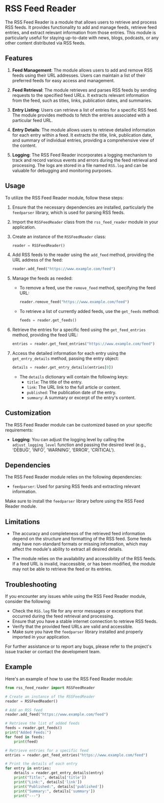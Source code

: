 # RSS Feed Reader

The RSS Feed Reader is a module that allows users to retrieve and process RSS feeds. It provides functionality to add and manage feeds, retrieve feed entries, and extract relevant information from those entries. This module is particularly useful for staying up-to-date with news, blogs, podcasts, or any other content distributed via RSS feeds.

## Features

1. **Feed Management**: The module allows users to add and remove RSS feeds using their URL addresses. Users can maintain a list of their preferred feeds for easy access and management.

2. **Feed Retrieval**: The module retrieves and parses RSS feeds by sending requests to the specified feed URLs. It extracts relevant information from the feed, such as titles, links, publication dates, and summaries.

3. **Entry Listing**: Users can retrieve a list of entries for a specific RSS feed. The module provides methods to fetch the entries associated with a particular feed URL.

4. **Entry Details**: The module allows users to retrieve detailed information for each entry within a feed. It extracts the title, link, publication date, and summary of individual entries, providing a comprehensive view of the content.

5. **Logging**: The RSS Feed Reader incorporates a logging mechanism to track and record various events and errors during the feed retrieval and processing. The logs are stored in a file named `RSS.log` and can be valuable for debugging and monitoring purposes.

## Usage

To utilize the RSS Feed Reader module, follow these steps:

1. Ensure that the necessary dependencies are installed, particularly the `feedparser` library, which is used for parsing RSS feeds.

2. Import the `RSSFeedReader` class from the `rss_feed_reader` module in your application.

3. Create an instance of the `RSSFeedReader` class:
   ```python
   reader = RSSFeedReader()
   ```

4. Add RSS feeds to the reader using the `add_feed` method, providing the URL address of the feed:
   ```python
   reader.add_feed("https://www.example.com/feed")
   ```

5. Manage the feeds as needed:
   - To remove a feed, use the `remove_feed` method, specifying the feed URL:
     ```python
     reader.remove_feed("https://www.example.com/feed")
     ```
   - To retrieve a list of currently added feeds, use the `get_feeds` method:
     ```python
     feeds = reader.get_feeds()
     ```

6. Retrieve the entries for a specific feed using the `get_feed_entries` method, providing the feed URL:
   ```python
   entries = reader.get_feed_entries("https://www.example.com/feed")
   ```

7. Access the detailed information for each entry using the `get_entry_details` method, passing the entry object:
   ```python
   details = reader.get_entry_details(entries[0])
   ```

   - The `details` dictionary will contain the following keys:
     - `title`: The title of the entry.
     - `link`: The URL link to the full article or content.
     - `published`: The publication date of the entry.
     - `summary`: A summary or excerpt of the entry's content.

## Customization

The RSS Feed Reader module can be customized based on your specific requirements:

- **Logging**: You can adjust the logging level by calling the `adjust_logging_level` function and passing the desired level (e.g., 'DEBUG', 'INFO', 'WARNING', 'ERROR', 'CRITICAL').

## Dependencies

The RSS Feed Reader module relies on the following dependencies:

- `feedparser`: Used for parsing RSS feeds and extracting relevant information.

Make sure to install the `feedparser` library before using the RSS Feed Reader module.

## Limitations

- The accuracy and completeness of the retrieved feed information depend on the structure and formatting of the RSS feed. Some feeds may have non-standard formats or missing information, which may affect the module's ability to extract all desired details.

- The module relies on the availability and accessibility of the RSS feeds. If a feed URL is invalid, inaccessible, or has been modified, the module may not be able to retrieve the feed or its entries.

## Troubleshooting

If you encounter any issues while using the RSS Feed Reader module, consider the following:

- Check the `RSS.log` file for any error messages or exceptions that occurred during the feed retrieval and processing.
- Ensure that you have a stable internet connection to retrieve RSS feeds.
- Verify that the provided feed URLs are valid and accessible.
- Make sure you have the `feedparser` library installed and properly imported in your application.

For further assistance or to report any bugs, please refer to the project's issue tracker or contact the development team.

## Example

Here's an example of how to use the RSS Feed Reader module:

```python
from rss_feed_reader import RSSFeedReader

# Create an instance of the RSSFeedReader
reader = RSSFeedReader()

# Add an RSS feed
reader.add_feed("https://www.example.com/feed")

# Retrieve the list of added feeds
feeds = reader.get_feeds()
print("Added Feeds:")
for feed in feeds:
    print(feed)

# Retrieve entries for a specific feed
entries = reader.get_feed_entries("https://www.example.com/feed")

# Print the details of each entry
for entry in entries:
    details = reader.get_entry_details(entry)
    print("Title:", details['title'])
    print("Link:", details['link'])
    print("Published:", details['published'])
    print("Summary:", details['summary'])
    print("---")